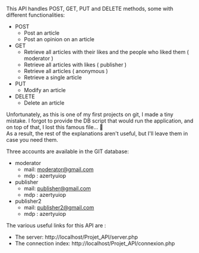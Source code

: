 This API handles POST, GET, PUT and DELETE methods, some with different functionalities:
* POST
    * Post an article
    * Post an opinion on an article
* GET    
    * Retrieve all articles with their likes and the people who liked them ( moderator )
    * Retrieve all articles with likes ( publisher )
    * Retrieve all articles ( anonymous )
    * Retrieve a single article 
* PUT   
    * Modify an article 
* DELETE
    * Delete an article

Unfortunately, as this is one of my first projects on git, I made a tiny mistake. I forgot to provide the DB script that would run the application, and on top of that, I lost this famous file... 🤣  
As a result, the rest of the explanations aren't useful, but I'll leave them in case you need them.

Three accounts are available in the GIT database:
* moderator
    * mail: moderator@gmail.com
    * mdp : azertyuiop
* publisher
    * mail: publisher@gmail.com
    * mdp : azertyuiop
* publisher2
    * mail: publisher2@gmail.com
    * mdp : azertyuiop
    
The various useful links for this API are :
* The server: http://localhost/Projet_API/server.php
* The connection index: http://localhost/Projet_API/connexion.php
